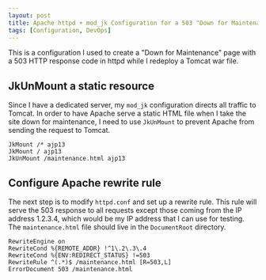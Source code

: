 ```yaml
---
layout: post
title: Apache httpd + mod_jk Configuration for a 503 "Down for Maintenance" Page
tags: [Configuration, DevOps]
---
```


This is a configuration I used to create a "Down for Maintenance" page with a 503 HTTP response code in httpd while I redeploy a Tomcat war file.

## JkUnMount a static resource

Since I have a dedicated server, my `mod_jk` configuration directs all traffic to Tomcat. In order to have Apache serve a static HTML file when I take the site down for maintenance, I need to use `JkUnMount` to prevent Apache from sending the request to Tomcat.

```
JkMount /* ajp13
JkMount / ajp13
JkUnMount /maintenance.html ajp13
```

## Configure Apache rewrite rule

The next step is to modify `httpd.conf` and set up a rewrite rule. This rule will serve the 503 response to all requests except those coming from the IP address 1.2.3.4, which would be my IP address that I can use for testing. The `maintenance.html` file should live in the `DocumentRoot` directory.

```
RewriteEngine on
RewriteCond %{REMOTE_ADDR} !^1\.2\.3\.4
RewriteCond %{ENV:REDIRECT_STATUS} !=503
RewriteRule ^(.*)$ /maintenance.html [R=503,L]
ErrorDocument 503 /maintenance.html
```

